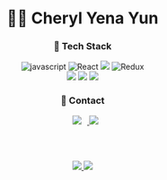 <div align="center">
    
# 🐱‍👓 Cheryl Yena Yun 

### 🧶 Tech Stack
![javascript](https://img.shields.io/badge/-JavaScript-F7E01C?&logo=JavaScript&logoColor=white)
![React](https://img.shields.io/badge/-React-61DAFB?&logo=react&logoColor=white)
<img src="https://img.shields.io/badge/TypeScript-3178C6?style=flat-square&logo=TypeScript&logoColor=white"/> 
![Redux](https://img.shields.io/badge/-Redux-764ABC?&logo=redux&logoColor=white)<br/>
<img src="https://img.shields.io/badge/CSS3-1572B6?style=flat-square&logo=CSS3&logoColor=white"/>
<img src="https://img.shields.io/badge/styled-components-DB7093?style=flat-square&logo=styled-components&logoColor=white"/>
    <img src="https://img.shields.io/badge/HTML5-E34F26?style=flat-square&logo=HTML5&logoColor=white"/>

### 🧲 Contact
    
<a href="mailto:cheryleduart@gmail.com">
    <img 
        src="https://img.shields.io/badge/-cheryleduart@gmail.com-c14438?style=flat-square&logo=Gmail&logoColor=white"
        style="height : auto; margin-left : 10px; margin-right : 10px;"
    />
</a>
    <a href='https://velog.io/@yena1025'><img src="https://img.shields.io/badge/velog-34e0a1?style=flat-square&logo=Vimeo&logoColor=white"/></a>

    
<br /><br />

    
<p align='center'>
  <a href="mailto:cheryleduart@gmail.com"><img src="https://github-readme-stats.vercel.app/api?username=Yena-Yun&theme=dracula"/>
  <a href='https://velog.io/@yena1025'><img src="https://github-readme-stats.vercel.app/api/top-langs/?username=Yena-Yun&layout=compact&theme=dracula"/></a>
</p>
    
